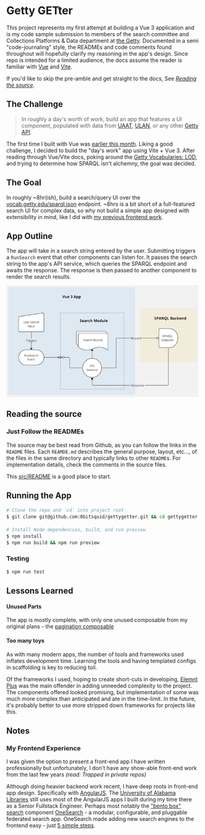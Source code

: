 # Getty GETter

This project represents my first attempt at building a Vue 3 application and is my code sample submission to members of the search committee and Collections Platforms & Data department at [the Getty](https://www.getty.edu/). Documented in a semi "code-journaling" style, the READMEs and code comments found throughout will hopefully clarify my reasoning in the app's design. Since repo is intended for a limited audience,
the docs assume the reader is familiar with [Vue](https://vuejs.org/) and [Vite](https://vite.dev/).

If you'd like to skip the pre-amble and get straight to the docs, See *[Reading the source](#reading-the-source)*. 

## The Challenge

> In roughly a day's worth of work, build an app that features a UI component, populated with data from [UAAT](https://www.getty.edu/research/tools/vocabularies/aat/), [ULAN](https://www.getty.edu/research/tools/vocabularies/ulan/index.html), or any other [Getty API](https://data.getty.edu/).

The first time I built with Vue was [earlier this month](https://github.com/8bitsquid/getty-vue-project). Liking a good challenge, I decided to build the "day's work" app using Vite + Vue 3. After reading through Vue/Vite docs, poking around the [Getty Vocabularies: LOD](https://vocab.getty.edu/), and trying to determine how SPARQL isn't alchemny, the goal was decided. 

## The Goal

In roughly ~8hr(ish), build a search/query UI over the [vocab.getty.edu/sparql.json](https://vocab.getty.edu/sparql) endpoint. ~8hrs is a bit short of a full-featured search UI for complex data, so why not build a simple app designed with extensibility in mind, like I did with [my previous frontend work](#my-frontend-experience).

## App Outline
The app will take in a search string entered by the user. Submitting triggers a `RunSearch` event that other components can listen for. It passes the search string to the app's API service, which queries the SPARQL endpoint and awaits the response.
The response is then passed to another component to render the search results.

![Basic outline of how data flows through the app](app-outline.jpg)
## Reading the source

### Just Follow the READMEs
The source may be best read from Github, as you can follow the links in the `README` files. Each `REAMDE.md` describes the general purpose, layout, etc..., of the files in the same directory and typically links to other `README`s. For implementation details, check the comments in the source files.

This [src/README](src/README.md) is a good place to start.

## Running the App

```bash
# Clone the repo and `cd` into project root
$ git clone git@github.com:8bitsquid/gettygetter.git && cd gettygetter

# Install Node dependencies, build, and run preview
$ npm install
$ npm run build && npm run preview

```

### Testing
```bash
$ npm run test
```

## Lessons Learned

#### Unused Parts
The app is mostly complete, with only one unused composable from my original plans - the [pagination composable](src/core/composables//pagination.js)

#### Too many toys
As with many modern apps, the number of tools and frameworks used inflates development time. Learning the tools and having templated configs in scaffolding is key to reducing toil.

Of the frameworks I used, hoping to create short-cuts in developing, [Elemnt Plus](https://element-plus.org/en-US/) was the main offender in adding unneeded complexity to the project. The components offered looked promising, but implementation of some was much more complex than anticipated and ate in the time-limit. In the future, it's probably better to use more stripped down frameworks for projects like this.

<a name="notes"></a>
## Notes

### My Frontend Experience

I was given the option to present a front-end app I have written professionally but unfortunately, I don't have any show-able front-end work from the last few years *(read: Trapped in private repos)*

Although doing heavier backend work recent, I have deep roots in front-end app design. Specifically with [AngularJS](https://angularjs.org/). 
The [University of Alabama Libraries](https://www.lib.ua.edu/#/home) still uses most of the AngularJS apps I built during my time there as a Senior Fullstack Engineer. 
Perhaps most notably the ["bento box" search](https://about.galileo.usg.edu/support/what_is_the_galileo_bento_beta_search) component [OneSearch](https://www.lib.ua.edu/#/bento/J.%20Paul%20Getty) - a modular, configurable, and pluggable federated search app. OneSearch made adding new search engines to the frontend easy - just [5 simple steps](https://ualibweb.github.io/oneSearch_ui/#/api/engines).

